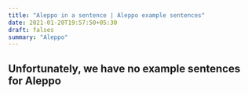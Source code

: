 ```yaml
---
title: "Aleppo in a sentence | Aleppo example sentences"
date: 2021-01-20T19:57:50+05:30
draft: falses
summary: "Aleppo"
---
```

## Unfortunately, we have no example sentences for Aleppo                 
